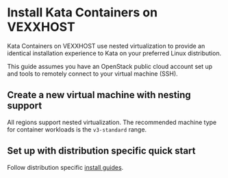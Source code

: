 # Install Kata Containers on VEXXHOST

Kata Containers on VEXXHOST use nested virtualization to provide an identical
installation experience to Kata on your preferred Linux distribution.

This guide assumes you have an OpenStack public cloud account set up and tools
to remotely connect to your virtual machine (SSH).

## Create a new virtual machine with nesting support

All regions support nested virtualization.  The recommended machine type for
container workloads is the `v3-standard` range.

## Set up with distribution specific quick start

Follow distribution specific [install guides](../install/README.md#packaged-installation-methods).
